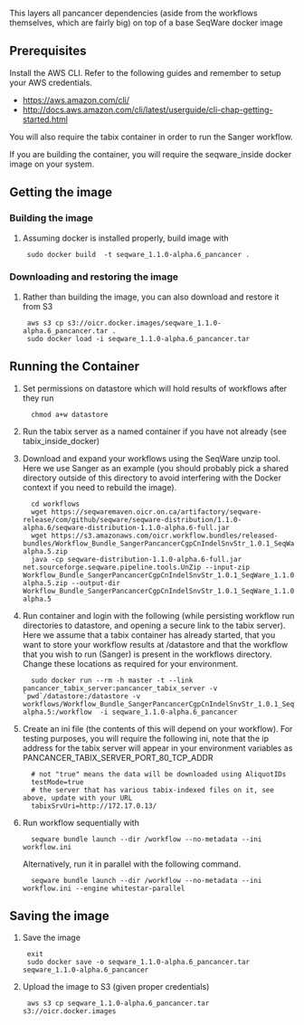 This layers all pancancer dependencies (aside from the workflows themselves, which are fairly big)  on top of a base SeqWare docker image

## Prerequisites

Install the AWS CLI. Refer to the following guides and remember to setup your AWS credentials.
 
* https://aws.amazon.com/cli/ 
* http://docs.aws.amazon.com/cli/latest/userguide/cli-chap-getting-started.html 


You will also require the tabix container in order to run the Sanger workflow. 

If you are building the container, you will require the seqware\_inside docker image on your system. 

## Getting the image

### Building the image

1. Assuming docker is installed properly, build image with 
 
        sudo docker build  -t seqware_1.1.0-alpha.6_pancancer .

### Downloading and restoring the image

1. Rather than building the image, you can also download and restore it from S3 

        aws s3 cp s3://oicr.docker.images/seqware_1.1.0-alpha.6_pancancer.tar .
        sudo docker load -i seqware_1.1.0-alpha.6_pancancer.tar

## Running the Container


1. Set permissions on datastore which will hold results of workflows after they run

         chmod a+w datastore

2. Run the tabix server as a named container if you have not already (see tabix\_inside\_docker) 

3. Download and expand your workflows using the SeqWare unzip tool. Here we use Sanger as an example (you should probably pick a shared directory outside of this directory to avoid interfering with the Docker context if you need to rebuild the image). 

         cd workflows
         wget https://seqwaremaven.oicr.on.ca/artifactory/seqware-release/com/github/seqware/seqware-distribution/1.1.0-alpha.6/seqware-distribution-1.1.0-alpha.6-full.jar
         wget https://s3.amazonaws.com/oicr.workflow.bundles/released-bundles/Workflow_Bundle_SangerPancancerCgpCnIndelSnvStr_1.0.1_SeqWare_1.1.0-alpha.5.zip
         java -cp seqware-distribution-1.1.0-alpha.6-full.jar net.sourceforge.seqware.pipeline.tools.UnZip --input-zip Workflow_Bundle_SangerPancancerCgpCnIndelSnvStr_1.0.1_SeqWare_1.1.0-alpha.5.zip --output-dir  Workflow_Bundle_SangerPancancerCgpCnIndelSnvStr_1.0.1_SeqWare_1.1.0-alpha.5

4. Run container and login with the following (while persisting workflow run directories to datastore, and opening a secure link to the tabix server). Here we assume that a tabix container has already started, that you want to store your workflow results at /datastore and that the workflow that you wish to run (Sanger) is present in the workflows directory. Change these locations as required for your environment.  

         sudo docker run --rm -h master -t --link pancancer_tabix_server:pancancer_tabix_server -v `pwd`/datastore:/datastore -v workflows/Workflow_Bundle_SangerPancancerCgpCnIndelSnvStr_1.0.1_SeqWare_1.1.0-alpha.5:/workflow  -i seqware_1.1.0-alpha.6_pancancer

5. Create an ini file (the contents of this will depend on your workflow). For testing purposes, you will require the following ini, note that the ip address for the tabix server will appear in your environment variables as PANCANCER\_TABIX\_SERVER\_PORT\_80\_TCP\_ADDR 

         # not "true" means the data will be downloaded using AliquotIDs
         testMode=true
         # the server that has various tabix-indexed files on it, see above, update with your URL
         tabixSrvUri=http://172.17.0.13/   

6. Run workflow sequentially with 

         seqware bundle launch --dir /workflow --no-metadata --ini workflow.ini

   Alternatively, run it in parallel with the following command. 
 
         seqware bundle launch --dir /workflow --no-metadata --ini workflow.ini --engine whitestar-parallel

## Saving the image

1. Save the image

        exit
        sudo docker save -o seqware_1.1.0-alpha.6_pancancer.tar seqware_1.1.0-alpha.6_pancancer

2. Upload the image to S3 (given proper credentials)

        aws s3 cp seqware_1.1.0-alpha.6_pancancer.tar s3://oicr.docker.images

